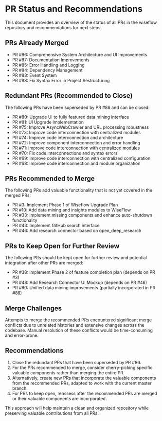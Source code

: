 # PR Status and Recommendations

This document provides an overview of the status of all PRs in the wiseflow repository and recommendations for next steps.

## PRs Already Merged
- PR #86: Comprehensive System Architecture and UI Improvements
- PR #87: Documentation Improvements
- PR #85: Error Handling and Logging
- PR #84: Dependency Management
- PR #83: Event System
- PR #88: Fix Syntax Error in Project Restructuring

## Redundant PRs (Recommended to Close)
The following PRs have been superseded by PR #86 and can be closed:
- PR #80: Upgrade UI to fully featured data mining interface
- PR #81: UI Upgrade Implementation
- PR #75: Improve AsyncWebCrawler and URL processing robustness
- PR #73: Improve code interconnection with centralized modules
- PR #74: Improve code interconnection and architecture
- PR #72: Improve component interconnection and error handling
- PR #71: Improve code interconnection with centralized modules
- PR #70: Fix code interconnections and syntax errors
- PR #69: Improve code interconnection with centralized configuration
- PR #68: Improve code interconnection and module organization

## PRs Recommended to Merge
The following PRs add valuable functionality that is not yet covered in the merged PRs:
- PR #3: Implement Phase 1 of Wiseflow Upgrade Plan
- PR #10: Add data mining and insights modules to WiseFlow
- PR #33: Implement missing components and enhance auto-shutdown functionality
- PR #43: Implement GitHub search interface
- PR #46: Add research connector based on open_deep_research

## PRs to Keep Open for Further Review
The following PRs should be kept open for further review and potential integration after other PRs are merged:
- PR #38: Implement Phase 2 of feature completion plan (depends on PR #3)
- PR #48: Add Research Connector UI Mockup (depends on PR #46)
- PR #60: Unified data mining improvements (partially incorporated in PR #86)

## Merge Challenges
Attempts to merge the recommended PRs encountered significant merge conflicts due to unrelated histories and extensive changes across the codebase. Manual resolution of these conflicts would be time-consuming and error-prone.

## Recommendations
1. Close the redundant PRs that have been superseded by PR #86.
2. For the PRs recommended to merge, consider cherry-picking specific valuable components rather than merging the entire PR.
3. Alternatively, create new PRs that incorporate the valuable components from the recommended PRs, adapted to work with the current master branch.
4. For PRs to keep open, reassess after the recommended PRs are merged or their valuable components are incorporated.

This approach will help maintain a clean and organized repository while preserving valuable contributions from all PRs.

